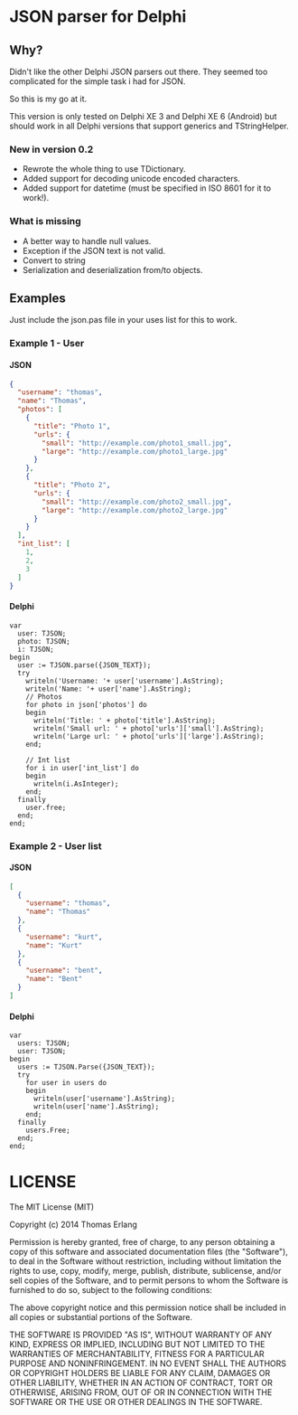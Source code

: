 # JSON parser for Delphi

## Why?
Didn't like the other Delphi JSON parsers out there.
They seemed too complicated for the simple task i had for JSON.

So this is my go at it.

This version is only tested on Delphi XE 3 and Delphi XE 6 (Android) but should work in all Delphi versions that support generics and TStringHelper.

### New in version 0.2

  - Rewrote the whole thing to use TDictionary.
  - Added support for decoding unicode encoded characters.
  - Added support for datetime (must be specified in ISO 8601 for it to work!).

### What is missing

  - A better way to handle null values.
  - Exception if the JSON text is not valid.
  - Convert to string
  - Serialization and deserialization from/to objects.

## Examples

Just include the json.pas file in your uses list for this to work.

### Example 1 - User

#### JSON
```json
{
  "username": "thomas",
  "name": "Thomas",
  "photos": [
    {
      "title": "Photo 1",
      "urls": {
        "small": "http://example.com/photo1_small.jpg",
        "large": "http://example.com/photo1_large.jpg"
      }
    },
    {
      "title": "Photo 2",
      "urls": {
        "small": "http://example.com/photo2_small.jpg",
        "large": "http://example.com/photo2_large.jpg"
      }
    }
  ],
  "int_list": [
    1,
    2,
    3
  ]
}
```

#### Delphi 
```delphi
var
  user: TJSON;
  photo: TJSON;
  i: TJSON;
begin
  user := TJSON.parse({JSON_TEXT});
  try
    writeln('Username: '+ user['username'].AsString);
    writeln('Name: '+ user['name'].AsString);
    // Photos
    for photo in json['photos'] do
    begin
      writeln('Title: ' + photo['title'].AsString);
      writeln('Small url: ' + photo['urls']['small'].AsString);
      writeln('Large url: ' + photo['urls']['large'].AsString);
    end;

    // Int list
    for i in user['int_list'] do
    begin
      writeln(i.AsInteger);
    end;
  finally
    user.free;
  end;
end;
```
    
### Example 2 - User list
#### JSON
```json
[
  {
    "username": "thomas",
    "name": "Thomas"
  },
  {
    "username": "kurt",
    "name": "Kurt"
  },
  {
    "username": "bent",
    "name": "Bent"
  }
]
```
    
#### Delphi
```delphi
var
  users: TJSON;
  user: TJSON;
begin
  users := TJSON.Parse({JSON_TEXT});
  try
    for user in users do
    begin
      writeln(user['username'].AsString);
      writeln(user['name'].AsString);
    end;
  finally
    users.Free;
  end;
end;
```
    
# LICENSE
The MIT License (MIT)

Copyright (c) 2014 Thomas Erlang

Permission is hereby granted, free of charge, to any person obtaining a copy
of this software and associated documentation files (the "Software"), to deal
in the Software without restriction, including without limitation the rights
to use, copy, modify, merge, publish, distribute, sublicense, and/or sell
copies of the Software, and to permit persons to whom the Software is
furnished to do so, subject to the following conditions:

The above copyright notice and this permission notice shall be included in
all copies or substantial portions of the Software.

THE SOFTWARE IS PROVIDED "AS IS", WITHOUT WARRANTY OF ANY KIND, EXPRESS OR
IMPLIED, INCLUDING BUT NOT LIMITED TO THE WARRANTIES OF MERCHANTABILITY,
FITNESS FOR A PARTICULAR PURPOSE AND NONINFRINGEMENT. IN NO EVENT SHALL THE
AUTHORS OR COPYRIGHT HOLDERS BE LIABLE FOR ANY CLAIM, DAMAGES OR OTHER
LIABILITY, WHETHER IN AN ACTION OF CONTRACT, TORT OR OTHERWISE, ARISING FROM,
OUT OF OR IN CONNECTION WITH THE SOFTWARE OR THE USE OR OTHER DEALINGS IN
THE SOFTWARE.
